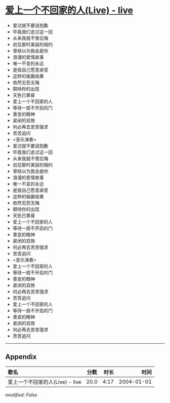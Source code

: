 # [爱上一个不回家的人(Live) - live](https://music.163.com/song?id=66545)

* 爱过就不要说抱歉
* 毕竟我们走过这一回
* 从来我就不曾后悔
* 初见那时美丽的相约
* 曾经以为我会是你
* 浪漫的爱情故事
* 唯一不变的永远
* 是我自己愿意承受
* 这样的输赢结果
* 依然无怨无悔
* 期待你的出现
* 天色已黄昏
* 爱上一个不回家的人
* 等待一扇不开启的门
* 善变的眼神
* 紧闭的双唇
* 何必再去苦苦强求
* 苦苦追问
* <音乐演奏>
* 爱过就不要说抱歉
* 毕竟我们走过这一回
* 从来我就不曾后悔
* 初见那时美丽的相约
* 曾经以为我会是你
* 浪漫的爱情故事
* 唯一不变的永远
* 是我自己愿意承受
* 这样的输赢结果
* 依然无怨无悔
* 期待你的出现
* 天色已黄昏
* 爱上一个不回家的人
* 等待一扇不开启的门
* 善变的眼神
* 紧闭的双唇
* 何必再去苦苦强求
* 苦苦追问
* <音乐演奏>
* 爱上一个不回家的人
* 等待一扇不开启的门
* 善变的眼神
* 紧闭的双唇
* 何必再去苦苦强求
* 苦苦追问
* 爱上一个不回家的人
* 等待一扇不开启的门
* 善变的眼神
* 紧闭的双唇
* 何必再去苦苦强求
* 苦苦追问


---

## Appendix

|歌名|分数|时长|时间|
|:---|:---:|---:|---:|
|爱上一个不回家的人(Live) - live|20.0|4:17|2004-01-01

*modified: False*